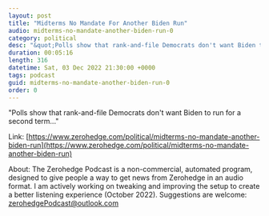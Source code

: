```yaml
---
layout: post
title: "Midterms No Mandate For Another Biden Run"
audio: midterms-no-mandate-another-biden-run-0
category: political
desc: "&quot;Polls show that rank-and-file Democrats don't want Biden to run for a second term...&quot;"
duration: 00:05:16
length: 316
datetime: Sat, 03 Dec 2022 21:30:00 +0000
tags: podcast
guid: midterms-no-mandate-another-biden-run-0
order: 0
---
```

&quot;Polls show that rank-and-file Democrats don't want Biden to run for a second term...&quot;

Link: [https://www.zerohedge.com/political/midterms-no-mandate-another-biden-run](https://www.zerohedge.com/political/midterms-no-mandate-another-biden-run)

About: The Zerohedge Podcast is a non-commercial, automated program, designed to give people a way to get news from Zerohedge in an audio format.  I am actively working on tweaking and improving the setup to create a better listening experience (October 2022).  Suggestions are welcome: [zerohedgePodcast@outlook.com](mailto:zerohedgePodcast@outlook.com)